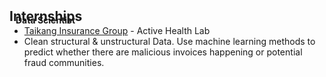 
<h2 id="publications" style="margin: 2px 0px -15px;">Internships</h2>
<h4 style="margin:0 10px 0;">Data Scientist</h4>

<ul style="margin:0 0 5px;">
  <li><autocolor><a href="https://www.taikang.com/about_en.html">Taikang Insurance Group</a> - Active Health Lab </autocolor></li>
  <li><autocolor>Clean structural & unstructural Data. Use machine learning methods to predict whether there are malicious invoices happening or potential fraud communities.</autocolor></li>
</ul>
